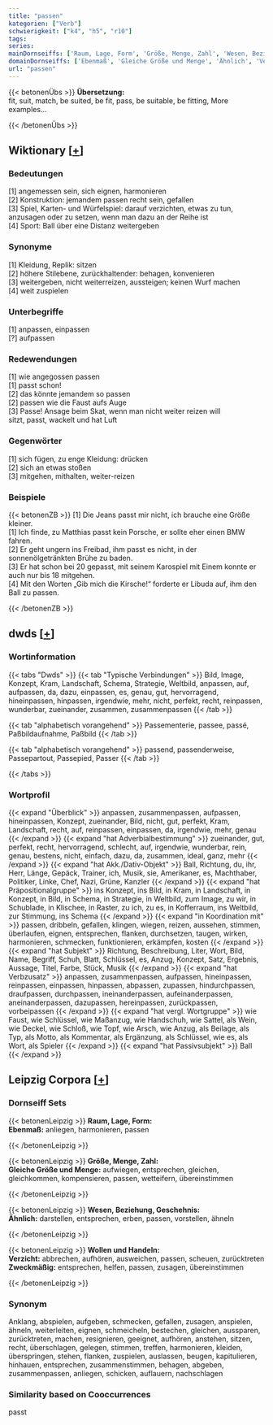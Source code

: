 ```yaml
---
title: "passen"
kategorien: ["Verb"]
schwierigkeit: ["k4", "h5", "r10"]
tags:
series:
mainDornseiffs: ['Raum, Lage, Form', 'Größe, Menge, Zahl', 'Wesen, Beziehung, Geschehnis', 'Wollen und Handeln']
domainDornseiffs: ['Ebenmaß', 'Gleiche Größe und Menge', 'Ähnlich', 'Verzicht', 'Zweckmäßig']
url: "passen"
---
```


{{< betonenÜbs >}}
**Übersetzung:**  
fit, suit, match, be suited, be fit, pass, be suitable, be fitting, More examples...  
  
{{< /betonenÜbs >}}

## Wiktionary [[+](https://de.wiktionary.org/wiki/passen)]

### Bedeutungen
[1] angemessen sein, sich eignen, harmonieren  
[2] Konstruktion: jemandem passen recht sein, gefallen  
[3] Spiel, Karten- und Würfelspiel: darauf verzichten, etwas zu tun, anzusagen oder zu setzen, wenn man dazu an der Reihe ist  
[4] Sport: Ball über eine Distanz weitergeben  

### Synonyme
[1] Kleidung, Replik: sitzen  
[2] höhere Stilebene, zurückhaltender: behagen, konvenieren  
[3] weitergeben, nicht weiterreizen, aussteigen; keinen Wurf machen  
[4] weit zuspielen  

### Unterbegriffe
[1] anpassen, einpassen  
[?] aufpassen  

### Redewendungen
[1] wie angegossen passen  
[1] passt schon!  
[2] das könnte jemandem so passen  
[2] passen wie die Faust aufs Auge  
[3] Passe! Ansage beim Skat, wenn man nicht weiter reizen will  
sitzt, passt, wackelt und hat Luft  

### Gegenwörter
[1] sich fügen, zu enge Kleidung: drücken  
[2] sich an etwas stoßen  
[3] mitgehen, mithalten, weiter-reizen  

### Beispiele
{{< betonenZB >}}
[1] Die Jeans passt mir nicht, ich brauche eine Größe kleiner.  
[1] Ich finde, zu Matthias passt kein Porsche, er sollte eher einen BMW fahren.  
[2] Er geht ungern ins Freibad, ihm passt es nicht, in der sonnenölgetränkten Brühe zu baden.  
[3] Er hat schon bei 20 gepasst, mit seinem Karospiel mit Einem konnte er auch nur bis 18 mitgehen.  
[4] Mit den Worten „Gib mich die Kirsche!“ forderte er Libuda auf, ihm den Ball zu passen.  

{{< /betonenZB >}}


## dwds [[+](https://www.dwds.de/wb/passen)]

### Wortinformation
{{< tabs "Dwds" >}}
{{< tab "Typische Verbindungen" >}}
Bild, Image, Konzept, Kram, Landschaft, Schema, Strategie, Weltbild, anpassen, auf, aufpassen, da, dazu, einpassen, es, genau, gut, hervorragend, hineinpassen, hinpassen, irgendwie, mehr, nicht, perfekt, recht, reinpassen, wunderbar, zueinander, zusammen, zusammenpassen
{{< /tab >}}

{{< tab "alphabetisch vorangehend" >}}
Passementerie, passee, passé, Paßbildaufnahme, Paßbild
{{< /tab >}}

{{< tab "alphabetisch vorangehend" >}}
passend, passenderweise, Passepartout, Passepied, Passer
{{< /tab >}}

{{< /tabs >}}

### Wortprofil
{{< expand "Überblick" >}} anpassen, zusammenpassen, aufpassen, hineinpassen, Konzept, zueinander, Bild, nicht, gut, perfekt, Kram, Landschaft, recht, auf, reinpassen, einpassen, da, irgendwie, mehr, genau {{< /expand >}}
{{< expand "hat Adverbialbestimmung" >}} zueinander, gut, perfekt, recht, hervorragend, schlecht, auf, irgendwie, wunderbar, rein, genau, bestens, nicht, einfach, dazu, da, zusammen, ideal, ganz, mehr {{< /expand >}}
{{< expand "hat Akk./Dativ-Objekt" >}} Ball, Richtung, du, ihr, Herr, Länge, Gepäck, Trainer, ich, Musik, sie, Amerikaner, es, Machthaber, Politiker, Linke, Chef, Nazi, Grüne, Kanzler {{< /expand >}}
{{< expand "hat Präpositionalgruppe" >}} ins Konzept, ins Bild, in Kram, in Landschaft, in Konzept, in Bild, in Schema, in Strategie, in Weltbild, zum Image, zu wir, in Schublade, in Klischee, in Raster, zu ich, zu es, in Kofferraum, ins Weltbild, zur Stimmung, ins Schema {{< /expand >}}
{{< expand "in Koordination mit" >}} passen, dribbeln, gefallen, klingen, wiegen, reizen, aussehen, stimmen, überlaufen, eignen, entsprechen, flanken, durchsetzen, taugen, wirken, harmonieren, schmecken, funktionieren, erkämpfen, kosten {{< /expand >}}
{{< expand "hat Subjekt" >}} Richtung, Beschreibung, Liter, Wort, Bild, Name, Begriff, Schuh, Blatt, Schlüssel, es, Anzug, Konzept, Satz, Ergebnis, Aussage, Titel, Farbe, Stück, Musik {{< /expand >}}
{{< expand "hat Verbzusatz" >}} anpassen, zusammenpassen, aufpassen, hineinpassen, reinpassen, einpassen, hinpassen, abpassen, zupassen, hindurchpassen, draufpassen, durchpassen, ineinanderpassen, aufeinanderpassen, aneinanderpassen, dazupassen, hereinpassen, zurückpassen, vorbeipassen {{< /expand >}}
{{< expand "hat vergl. Wortgruppe" >}} wie Faust, wie Schlüssel, wie Maßanzug, wie Handschuh, wie Sattel, als Wein, wie Deckel, wie Schloß, wie Topf, wie Arsch, wie Anzug, als Beilage, als Typ, als Motto, als Kommentar, als Ergänzung, als Schlüssel, wie es, als Wort, als Spieler {{< /expand >}}
{{< expand "hat Passivsubjekt" >}} Ball {{< /expand >}}

## Leipzig Corpora [[+](https://corpora.uni-leipzig.de/en/res?word=passen&corpusId=deu_newscrawl-public_2018)]

### Dornseiff Sets
{{< betonenLeipzig >}}
**Raum, Lage, Form:**  
**Ebenmaß:** anliegen, harmonieren, passen  

{{< /betonenLeipzig >}}


{{< betonenLeipzig >}}
**Größe, Menge, Zahl:**  
**Gleiche Größe und Menge:** aufwiegen, entsprechen, gleichen, gleichkommen, kompensieren, passen, wetteifern, übereinstimmen  

{{< /betonenLeipzig >}}


{{< betonenLeipzig >}}
**Wesen, Beziehung, Geschehnis:**  
**Ähnlich:** darstellen, entsprechen, erben, passen, vorstellen, ähneln  

{{< /betonenLeipzig >}}


{{< betonenLeipzig >}}
**Wollen und Handeln:**  
**Verzicht:** abbrechen, aufhören, ausweichen, passen, scheuen, zurücktreten  
**Zweckmäßig:** entsprechen, helfen, passen, zusagen, übereinstimmen  

{{< /betonenLeipzig >}}

### Synonym
Anklang, abspielen, aufgeben, schmecken, gefallen, zusagen, anspielen, ähneln, weiterleiten, eignen, schmeicheln, bestechen, gleichen, aussparen, zurücktreten, machen, resignieren, geeignet, aufhören, anstehen, sitzen, recht, überschlagen, gelegen, stimmen, treffen, harmonieren, kleiden, überspringen, stehen, flanken, zuspielen, auslassen, beugen, kapitulieren, hinhauen, entsprechen, zusammenstimmen, behagen, abgeben, zusammenpassen, anliegen, schicken, auflauern, nachschlagen


### Similarity based on Cooccurrences
passt

